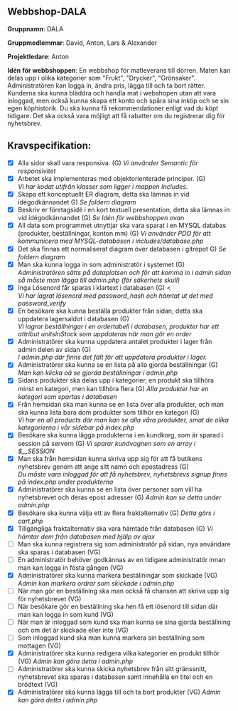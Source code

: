 ## Webbshop-DALA

__Gruppnamn__: DALA

__Gruppmedlemmar__: David, Anton, Lars & Alexander

__Projektledare__: Anton

__Idén för webbshoppen__: En webbshop för matleverans till dörren. Maten kan delas upp i olika kategorier som "Frukt", "Drycker", "Grönsaker". Administratören kan logga in, ändra pris, lägga till och ta bort rätter. Kunderna ska kunna bläddra och handla mat i webshopen utan att vara inloggad, men också kunna skapa ett konto och spåra sina inköp och se sin egen köphistorik. Du ska kunna få rekommendationer enligt vad du köpt tidigare. Det ska också vara möjligt att få rabatter om du registrerar dig för nyhetsbrev.

## Kravspecifikation:
- [x] Alla sidor skall vara responsiva. (G)
      *Vi använder Semantic för responsivitet*
- [x] Arbetet ska implementeras med objektorienterade principer. (G) <br>
      *Vi har kodat utifrån klasser som ligger i mappen Includes.*
- [x] Skapa ett konceptuellt ER diagram, detta ska lämnas in vid idégodkännandet G)
      *Se foldern diagram*
- [x] Beskriv er företagsidé i en kort textuell presentation, detta ska lämnas in vid idégodkännandet (G)
      *Se Idén för webbshoppen ovan* 
- [x] All data som programmet utnyttjar ska vara sparat i en MYSQL databas (produkter, beställningar, konton mm) (G)
      *Vi använder PDO för att kommunicera med MYSQL-databasen i includes/database.php*
- [x] Det ska ﬁnnas ett normaliserat diagram över databasen i gitrepot G)
      *Se foldern diagram*
- [x] Man ska kunna logga in som administratör i systemet (G) <br>
      *Administratören sätts på dataplatsen och för att komma in i admin sidan så måste man lägga till admin.php (för säkerhets skull)*
- [x] Inga Lösenord får sparas i klartext i databasen (G) <<br>
      *Vi har lagrat lösenord med password_hash och hämtat ut det med password_verify*
- [x] En besökare ska kunna beställa produkter från sidan, detta ska uppdatera lagersaldot i databasen (G) <br>
      *Vi lagrar beställningar i en ordertabell i databasen, produkter har ett attribut unitsInStock som uppdateras när man gör en order*
- [x] Administratörer ska kunna uppdatera antalet produkter i lager från admin delen av sidan (G) <br>
      *I admin.php där finns det fält för att uppdatera produkter i lager.*
- [x] Administratörer ska kunna se en lista på alla gjorda beställningar (G)
      *Man kan klicka oå se gjorda beställningar i admin.php*
- [x] Sidans produkter ska delas upp i kategorier, en produkt ska tillhöra minst en kategori, men kan tillhöra ﬂera (G)
      *Alla produkter har en kategori som spartas i databasen*
- [x] Från hemsidan ska man kunna se en lista över alla produkter, och man ska kunna lista bara dom produkter som tillhör en kategori (G) <br>
      *Vi har en all products där man kan se alla våra produkter, smat de olika kategorierna i vår sidebar på index.php*
- [x] Besökare ska kunna lägga produkterna i en kundkorg, som är sparad i session på servern (G)
      *Vi sparar kundvagnen som en array i $__SESSION*
- [x] Man ska från hemsidan kunna skriva upp sig för att få butikens nyhetsbrev genom att ange sitt namn och epostadress (G) <br>
      *Du måste vara inloggad för att få nyhetsbrev, nyhetsbrevs signup finns på index.php under produkterna*
- [x] Administratörer ska kunna se en lista över personer som vill ha nyhetsbrevet och deras epost adresser (G)
      *Admin kan se detta under admin.php*
- [x] Besökare ska kunna välja ett av ﬂera fraktalternativ (G)
      *Detta görs i cart.php*
- [x] Tillgängliga fraktalternativ ska vara hämtade från databasen (G)
      *Vi hämtar dem från databasen med hjälp av ajax*
- [ ] Man ska kunna registrera sig som administratör på sidan, nya användare ska sparas i databasen (VG)
- [ ] En administratör behöver godkännas av en tidigare administratör innan man kan logga in fösta gången (VG)
- [x] Administratörer ska kunna markera beställningar som skickade (VG)
      *Admin kan markera ordrar som skickade i admin.php*
- [ ] När man gör en beställning ska man också få chansen att skriva upp sig för nyhetsbrevet (VG)
- [ ] När besökare gör en beställning ska hen få ett lösenord till sidan där man kan logga in som kund (VG)
- [ ] När man är inloggad som kund ska man kunna se sina gjorda beställning och om det är skickade eller inte (VG)
- [ ] Som inloggad kund ska man kunna markera sin beställning som mottagen (VG)
- [x] Administratörer ska kunna redigera vilka kategorier en produkt tillhör (VG)
      *Admin kan göra detta i admin.php*
- [ ] Administratörer ska kunna skicka nyhetsbrev från sitt gränssnitt, nyhetsbrevet ska sparas i databasen samt innehålla en titel och en brödtext (VG)
- [x] Administratörer ska kunna lägga till och ta bort produkter (VG)
      *Admin kan göra detta i admin.php*
